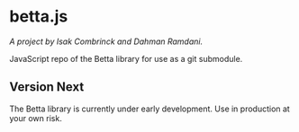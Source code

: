 # betta.js

*A project by Isak Combrinck and Dahman Ramdani.*

JavaScript repo of the Betta library for use as a git submodule.

## Version Next

The Betta library is currently under early development. Use in production at your own risk.
